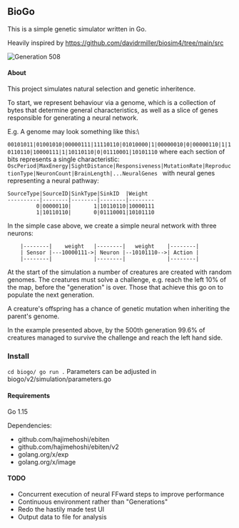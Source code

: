 ## BioGo

This is a simple genetic simulator written in Go.

Heavily inspired by https://github.com/davidrmiller/biosim4/tree/main/src


![Generation 508](./images/generation-508.gif)

#### About

This project simulates natural selection and genetic inheritence. 

To start, we represent behaviour via a genome, which is a collection of bytes that determine general characteristics, as well as a slice of genes responsible for generating a neural network.

E.g. A genome may look something like this:\

`
00101011|01001010|00000111|11110110|01010000|1|00000010|0|00000110|1|10110110|10000111|1|10110110|0|01110001|10101110
`
where each section of bits represents a single characteristic:\
`OscPeriod|MaxEnergy|SightDistance|Responsiveness|MutationRate|ReproductionType|NeuronCount|BrainLength|...NeuralGenes
`
with neural genes representing a neural pathway:
```
SourceType|SourceID|SinkType|SinkID  |Weight
----------|--------|--------|--------|--------
         0|00000110|       1|10110110|10000111
         1|10110110|       0|01110001|10101110
```

In the simple case above, we create a simple neural network with three neurons:
```
    |--------|    weight   |--------|   weight    |--------|
    | Sensor |---10000111->| Neuron |--10101110-->| Action |
    |--------|             |--------|             |--------|
```

At the start of the simulation a number of creatures are created with random genomes. The creatures must solve a challenge, e.g. reach the left 10% of the map, before the "generation" is over. Those that achieve this go on to populate the next generation.

A creature's offspring has a chance of genetic mutation when inheriting the parent's genome.

In the example presented above, by the 500th generation 99.6% of creatures managed to survive the challenge and reach the left hand side.

### Install
`
cd biogo/
go run .
`
Parameters can be adjusted in biogo/v2/simulation/parameters.go
#### Requirements
Go 1.15

Dependencies:
- github.com/hajimehoshi/ebiten
- github.com/hajimehoshi/ebiten/v2
- golang.org/x/exp
- golang.org/x/image


#### TODO
- Concurrent execution of neural FFward steps to improve performance
- Continuous environment rather than "Generations"
- Redo the hastily made test UI
- Output data to file for analysis